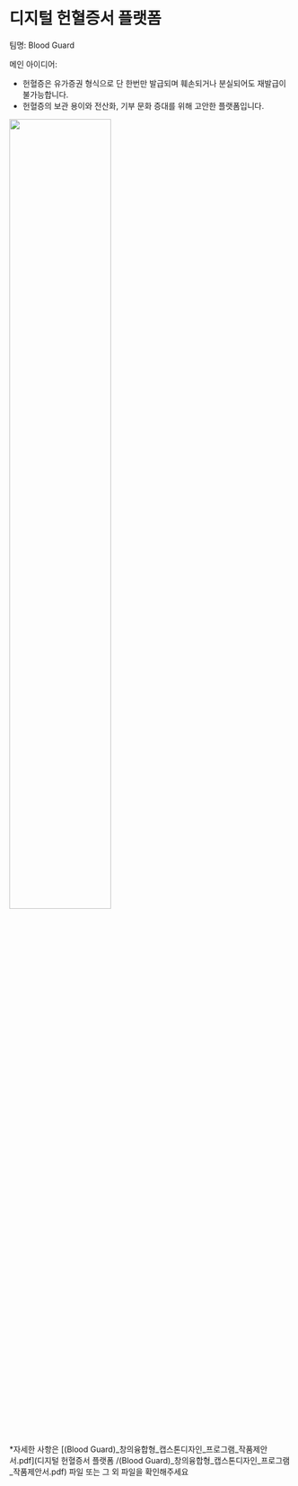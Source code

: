 # 디지털 헌혈증서 플랫폼
팀명: Blood Guard

메인 아이디어:
- 헌혈증은 유가증권 형식으로 단 한번만 발급되며 훼손되거나 분실되어도 재발급이 불가능합니다.
- 헌혈증의 보관 용이와 전산화, 기부 문화 증대를 위해 고안한 플랫폼입니다.

<img src="https://user-images.githubusercontent.com/55419946/133239239-78cd1a04-5214-4062-9973-7cdb4e321dad.png" width="60%" height="60%"/>

*자세한 사항은 [(Blood Guard)_창의융합형_캡스톤디자인_프로그램_작품제안서.pdf](디지털 헌혈증서 플랫폼
/(Blood Guard)_창의융합형_캡스톤디자인_프로그램_작품제안서.pdf) 파일 또는 그 외 파일을 확인해주세요
